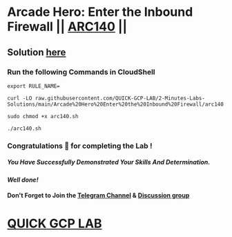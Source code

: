 # Arcade Hero: Enter the Inbound Firewall || [ARC140](https://www.cloudskillsboost.google/focuses/85629?parent=catalog) ||

## Solution [here](https://youtu.be/_OUl0pmEZ-Y)

### Run the following Commands in CloudShell

```
export RULE_NAME=
```
```
curl -LO raw.githubusercontent.com/QUICK-GCP-LAB/2-Minutes-Labs-Solutions/main/Arcade%20Hero%20Enter%20the%20Inbound%20Firewall/arc140.sh

sudo chmod +x arc140.sh

./arc140.sh
```

### Congratulations 🎉 for completing the Lab !

##### *You Have Successfully Demonstrated Your Skills And Determination.*

#### *Well done!*

#### Don't Forget to Join the [Telegram Channel](https://t.me/quickgcplab) & [Discussion group](https://t.me/quickgcplabchats)

# [QUICK GCP LAB](https://www.youtube.com/@quickgcplab)
